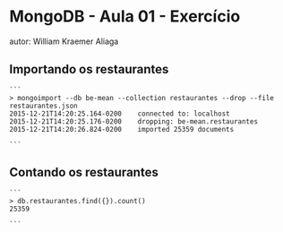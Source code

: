 # MongoDB - Aula 01 - Exercício
autor: William Kraemer Aliaga

## Importando os restaurantes

    ```
	> mongoimport --db be-mean --collection restaurantes --drop --file restaurantes.json
	2015-12-21T14:20:25.164-0200    connected to: localhost
	2015-12-21T14:20:25.176-0200    dropping: be-mean.restaurantes
	2015-12-21T14:20:26.824-0200    imported 25359 documents

    ```

## Contando os restaurantes

    ```
    > db.restaurantes.find({}).count()
	25359

    ```
